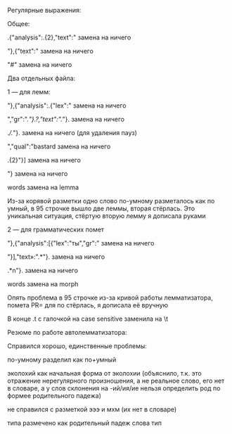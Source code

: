 Регулярные выражения:

Общее:

.{"analysis":.{2},"text":" замена на ничего

"},{"text":" замена на ничего

"#" замена на ничего


Два отдельных файла:

1 — для лемм:

"},{"analysis":.{"lex":" замена на ничего

","gr":".*"}.?,"text":".*"}. замена на ничего

.*/.*"}. замена на ничего (для удаления пауз)

","qual":"bastard замена на ничего

.{2}"}] замена на ничего

"} замена на ничего

words замена на lemma

Из-за корявой разметки одно слово по-умному разметалось как по умный, в 95 строчке вышло две леммы, вторая стёрлась. Это уникальная ситуация, стёртую вторую лемму я дописала руками 

2 — для грамматических помет

"},{"analysis":[{"lex":"ты","gr":" замена на ничего

"}],"text»:".*"}. замена на ничего

.*n"}. замена на ничего

words замена на morph

Опять проблема в 95 строчке из-за кривой работы лемматизатора, помета PR= для по стёрлась, я дописала её вручную

В конце .t c галочкой на case sensitive заменила на \t

Резюме по работе автолемматизатора:

Справился хорошо, единственные проблемы:

по-умному разделил как по+умный

эколохий как начальная форма от эколохии (объяснило, т.к. это отражение нерегулярного произношения, а не реальное слово, 
его нет в словаре, а у слов склонения на -ий/ия/ие нельзя определить род по формее родительного падежа)

не справился с разметкой эээ и мхм (их нет в словаре)

типа размечено как родительный падеж слова тип
